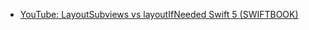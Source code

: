 - [YouTube: LayoutSubviews vs layoutIfNeeded Swift 5 (SWIFTBOOK)](https://www.youtube.com/watch?v=F4TCmHpYDWY)